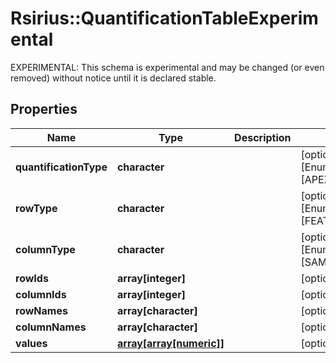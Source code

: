 # Rsirius::QuantificationTableExperimental

EXPERIMENTAL: This schema is experimental and may be changed (or even removed) without notice until it is declared stable.

## Properties
Name | Type | Description | Notes
------------ | ------------- | ------------- | -------------
**quantificationType** | **character** |  | [optional] [Enum: [APEX_HEIGHT]] 
**rowType** | **character** |  | [optional] [Enum: [FEATURES]] 
**columnType** | **character** |  | [optional] [Enum: [SAMPLES]] 
**rowIds** | **array[integer]** |  | [optional] 
**columnIds** | **array[integer]** |  | [optional] 
**rowNames** | **array[character]** |  | [optional] 
**columnNames** | **array[character]** |  | [optional] 
**values** | [**array[array[numeric]]**](array.md) |  | [optional] 


